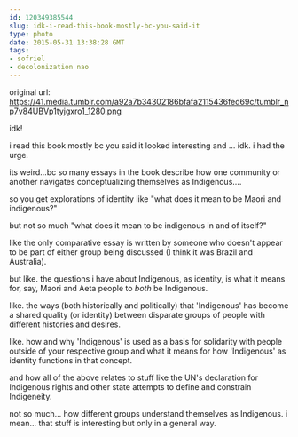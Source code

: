 ```yaml
---
id: 120349385544
slug: idk-i-read-this-book-mostly-bc-you-said-it
type: photo
date: 2015-05-31 13:38:28 GMT
tags:
- sofriel
- decolonization nao
---
```

original url: https://41.media.tumblr.com/a92a7b34302186bfafa2115436fed69c/tumblr_np7v84UBVp1tyjgxro1_1280.png

idk!

i read this book mostly bc you said it looked interesting and ... idk. i had the urge. 

its weird...bc so many essays in the book describe how one community or another navigates conceptualizing themselves as Indigenous....

so you get explorations of identity like "what does it mean to be Maori and indigenous?"

but not so much "what does it mean to be indigenous in and of itself?"

like the only comparative essay is written by someone who doesn't appear to be part of either group being discussed (I think it was Brazil and Australia).

but like. the questions i have about Indigenous, as identity, is what it means for, say, Maori and Aeta people to _both_ be Indigenous. 

like. the ways (both historically and politically) that 'Indigenous' has become a shared quality (or identity) between disparate groups of people with different histories and desires. 

like. how and why 'Indigenous' is used as a basis for solidarity with people outside of your respective group and what it means for how 'Indigenous' as identity functions in that concept.

and how all of the above relates to stuff like the UN's declaration for Indigenous rights and other state attempts to define and constrain Indigeneity.

not so much... how different groups understand themselves as Indigenous. i mean... that stuff is interesting but only in a general way. 